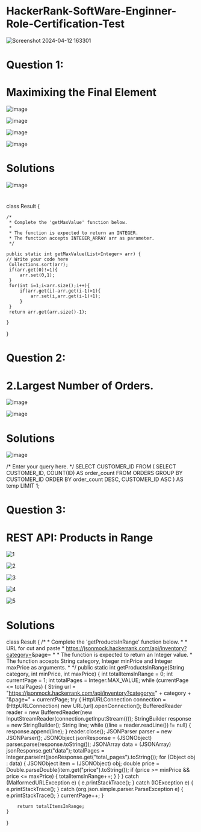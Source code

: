 # HackerRank-SoftWare-Enginner-Role-Certification-Test


![Screenshot 2024-04-12 163301](https://github.com/sanjeevkumarray/HackerRank-SoftWare-Enginner-Role-Certification-Test/assets/53333326/3b3b35f7-7f1f-4799-b79b-27965ae16bac)


 # Question 1:
 
 # Maximixing the Final Element 
 
 ![image](https://github.com/sanjeevkumarray/HackerRank-SoftWare-Enginner-Role-Certification-Test/assets/53333326/bbe9d74b-662d-45cf-9a2e-7a2ed6d51797)


 ![image](https://github.com/sanjeevkumarray/HackerRank-SoftWare-Enginner-Role-Certification-Test/assets/53333326/76388a82-b7a9-4074-8c8f-4ba42639cd10)


 ![image](https://github.com/sanjeevkumarray/HackerRank-SoftWare-Enginner-Role-Certification-Test/assets/53333326/c1dc6b68-81c6-4e7d-b5f8-00fe603f5160)

 ![image](https://github.com/sanjeevkumarray/HackerRank-SoftWare-Enginner-Role-Certification-Test/assets/53333326/3fa69a40-d7ea-4052-b393-891b266823da)


# Solutions 

![image](https://github.com/sanjeevkumarray/HackerRank-SoftWare-Enginner-Role-Certification-Test/assets/53333326/0044aec8-6fdb-4c57-bc15-6b73b38784a9)

# 

class Result {

    /*
     * Complete the 'getMaxValue' function below.
     *
     * The function is expected to return an INTEGER.
     * The function accepts INTEGER_ARRAY arr as parameter.
     */

    public static int getMaxValue(List<Integer> arr) {
    // Write your code here
     Collections.sort(arr);
     if(arr.get(0)!=1){
         arr.set(0,1);
     }
     for(int i=1;i<arr.size();i++){
         if(arr.get(i)-arr.get(i-1)>1){
             arr.set(i,arr.get(i-1)+1);
         }
     }
     return arr.get(arr.size()-1);

    }

}


# Question 2:

# 2.Largest  Number of Orders.

![image](https://github.com/sanjeevkumarray/HackerRank-SoftWare-Enginner-Role-Certification-Test/assets/53333326/1287c6ce-bf58-42ad-9248-143a6c110931)


![image](https://github.com/sanjeevkumarray/HackerRank-SoftWare-Enginner-Role-Certification-Test/assets/53333326/3c32dda0-3a02-4766-8606-9859394242fd)



# Solutions 
![image](https://github.com/sanjeevkumarray/HackerRank-SoftWare-Enginner-Role-Certification-Test/assets/53333326/d9491e42-baed-4e7d-890b-3adde013cfc1)



/*
Enter your query here.
*/
SELECT CUSTOMER_ID
FROM (
    SELECT CUSTOMER_ID, COUNT(ID) AS order_count
    FROM ORDERS
    GROUP BY CUSTOMER_ID
    ORDER BY order_count DESC, CUSTOMER_ID ASC
) AS temp
LIMIT 1;



# Question 3:
# REST API: Products in Range


![1](https://github.com/sanjeevkumarray/HackerRank-SoftWare-Enginner-Role-Certification-Test/assets/53333326/09a4710d-ffbe-411b-8457-7152f5461a94)

![2](https://github.com/sanjeevkumarray/HackerRank-SoftWare-Enginner-Role-Certification-Test/assets/53333326/56302338-f54d-4f46-af75-f44cf4a19dce)

![3](https://github.com/sanjeevkumarray/HackerRank-SoftWare-Enginner-Role-Certification-Test/assets/53333326/5d487156-5a31-4be6-823e-422494e5a89d)

![4](https://github.com/sanjeevkumarray/HackerRank-SoftWare-Enginner-Role-Certification-Test/assets/53333326/2bde4a52-3816-4d05-987b-8529e5f280bb)

![5](https://github.com/sanjeevkumarray/HackerRank-SoftWare-Enginner-Role-Certification-Test/assets/53333326/67c04c5d-5a38-4139-9159-8a35b4aedc4c)





# Solutions 



class Result {
    /*
     * Complete the 'getProductsInRange' function below.
     *
     * URL for cut and paste
     * https://jsonmock.hackerrank.com/api/inventory?category=<category>&page=<pageNumber>
     *
     * The function is expected to return an Integer value.
     * The function accepts String category, Integer minPrice and Integer maxPrice as arguments.
     * 
     */
    public static int getProductsInRange(String category, int minPrice, int maxPrice)
    {
        int totalItemsInRange = 0;
        int currentPage = 1;
        int totalPages = Integer.MAX_VALUE; 
        while (currentPage <= totalPages) {
            String url = "https://jsonmock.hackerrank.com/api/inventory?category=" + category + "&page=" + currentPage;
            try {
                HttpURLConnection connection = (HttpURLConnection) new URL(url).openConnection();
                BufferedReader reader = new BufferedReader(new InputStreamReader(connection.getInputStream()));
                StringBuilder response = new StringBuilder();
                String line;
                while ((line = reader.readLine()) != null) {
                    response.append(line);
                }
                reader.close();
                JSONParser parser = new JSONParser();
                JSONObject jsonResponse = (JSONObject) parser.parse(response.toString());
                JSONArray data = (JSONArray) jsonResponse.get("data");
                totalPages = Integer.parseInt(jsonResponse.get("total_pages").toString());
                for (Object obj : data) {
                    JSONObject item = (JSONObject) obj;
                    double price = Double.parseDouble(item.get("price").toString());
                    if (price >= minPrice && price <= maxPrice) {
                        totalItemsInRange++;
                    }
                }
            } catch (MalformedURLException e) {
                e.printStackTrace();
            } catch (IOException e) {
                e.printStackTrace();
            } catch (org.json.simple.parser.ParseException e) {
                e.printStackTrace();
            }
            currentPage++;
        }

        return totalItemsInRange;
    }
}




